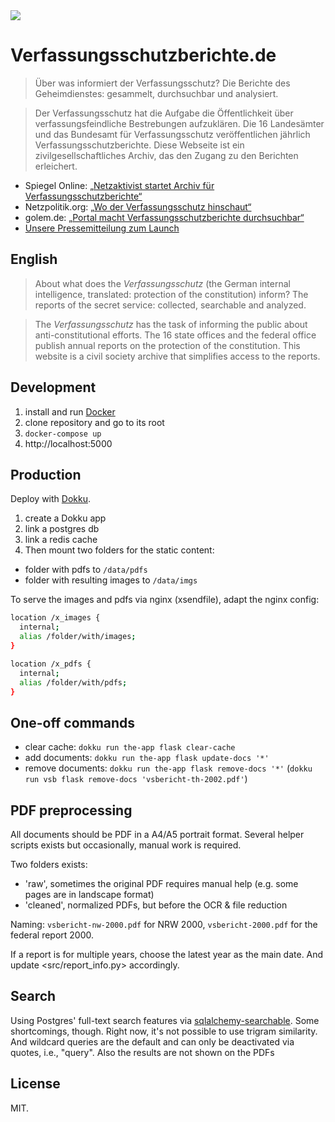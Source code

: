 <img src="https://verfassungsschutzberichte.de/static/thumbnail.jpg">

# Verfassungsschutzberichte.de

> Über was informiert der Verfassungs­schutz? Die Berichte des Geheimdienstes: gesammelt, durchsuchbar und analysiert.

> Der Verfassungsschutz hat die Aufgabe die Öffentlichkeit über verfassungsfeindliche Bestrebungen aufzuklären. Die 16 Landesämter und das Bundesamt für Verfassungsschutz veröffentlichen jährlich Verfassungsschutzberichte. Diese Webseite ist ein zivilgesellschaftliches Archiv, das den Zugang zu den Berichten erleichert.

- Spiegel Online: [„Netzaktivist startet Archiv für Verfassungsschutzberichte“](https://www.spiegel.de/netzwelt/web/netzaktivist-startet-online-archiv-fuer-verfassungsschutzberichte-a-1294435.html)
- Netzpolitik.org: [„Wo der Verfassungsschutz hinschaut“](https://netzpolitik.org/2019/wo-der-verfassungsschutz-hinschaut/)
- golem.de: [„Portal macht Verfassungsschutzberichte durchsuchbar“](https://www.golem.de/news/open-data-portal-macht-verfassungsschutzberichte-durchsuchbar-1911-144768.html)
- [Unsere Pressemitteilung zum Launch](https://codefor.de/blog/Launch-Verfassungsschutzberichte.de.html)

## English

> About what does the _Verfassungsschutz_ (the German internal intelligence, translated: protection of the constitution) inform? The reports of the secret service: collected, searchable and analyzed.

> The _Verfassungsschutz_ has the task of informing the public about anti-constitutional efforts. The 16 state offices and the federal office publish annual reports on the protection of the constitution. This website is a civil society archive that simplifies access to the reports.

## Development

1. install and run [Docker](https://www.docker.com/)
2. clone repository and go to its root
3. `docker-compose up`
4. http://localhost:5000

## Production

Deploy with [Dokku](https://github.com/dokku/dokku).

1. create a Dokku app
2. link a postgres db
3. link a redis cache
4. Then mount two folders for the static content:

- folder with pdfs to `/data/pdfs`
- folder with resulting images to `/data/imgs`

To serve the images and pdfs via nginx (xsendfile), adapt the nginx config:

```bash
location /x_images {
  internal;
  alias /folder/with/images;
}

location /x_pdfs {
  internal;
  alias /folder/with/pdfs;
}
```

## One-off commands

- clear cache: `dokku run the-app flask clear-cache`
- add documents: `dokku run the-app flask update-docs '*'`
- remove documents: `dokku run the-app flask remove-docs '*'` (`dokku run vsb flask remove-docs 'vsbericht-th-2002.pdf'`)

## PDF preprocessing

All documents should be PDF in a A4/A5 portrait format. Several helper scripts exists but occasionally, manual work is required.

Two folders exists:

- 'raw', sometimes the original PDF requires manual help (e.g. some pages are in landscape format)
- 'cleaned', normalized PDFs, but before the OCR & file reduction

Naming: `vsbericht-nw-2000.pdf` for NRW 2000, `vsbericht-2000.pdf` for the federal report 2000.

If a report is for multiple years, choose the latest year as the main date. And update <src/report_info.py> accordingly.

## Search

Using Postgres' full-text search features via [sqlalchemy-searchable](https://github.com/kvesteri/sqlalchemy-searchable). Some shortcomings, though. Right now, it's not possible to use trigram similarity. And wildcard queries are the default and can only be deactivated via quotes, i.e., "query". Also the results are not shown on the PDFs

## License

MIT.
